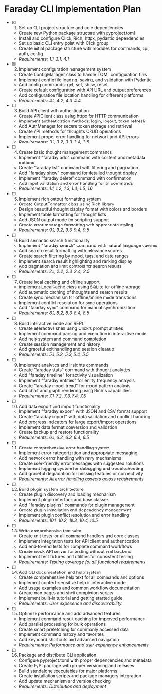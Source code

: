 # Faraday CLI Implementation Plan

- [x] 1. Set up CLI project structure and core dependencies
  - Create new Python package structure with pyproject.toml
  - Install and configure Click, Rich, httpx, pydantic dependencies
  - Set up basic CLI entry point with Click group
  - Create initial package structure with modules for commands, api, auth, config
  - _Requirements: 1.1, 3.1, 4.1_

- [x] 2. Implement configuration management system
  - Create ConfigManager class to handle TOML configuration files
  - Implement config file loading, saving, and validation with Pydantic
  - Add config commands: get, set, show, reset
  - Create default configuration with API URL and output preferences
  - Add configuration file location handling for different platforms
  - _Requirements: 4.1, 4.2, 4.3, 4.4_

- [ ] 3. Build API client with authentication
  - Create APIClient class using httpx for HTTP communication
  - Implement authentication methods: login, logout, token refresh
  - Add AuthManager for secure token storage and retrieval
  - Create API methods for thoughts CRUD operations
  - Implement proper error handling for network and API errors
  - _Requirements: 3.1, 3.2, 3.3, 3.4, 3.5_

- [ ] 4. Create basic thought management commands
  - Implement "faraday add" command with content and metadata options
  - Create "faraday list" command with filtering and pagination
  - Add "faraday show" command for detailed thought display
  - Implement "faraday delete" command with confirmation
  - Add input validation and error handling for all commands
  - _Requirements: 1.1, 1.2, 1.3, 1.4, 1.5, 1.6_

- [ ] 5. Implement rich output formatting system
  - Create OutputFormatter class using Rich library
  - Design beautiful thought display format with colors and borders
  - Implement table formatting for thought lists
  - Add JSON output mode for scripting support
  - Create error message formatting with appropriate styling
  - _Requirements: 9.1, 9.2, 9.3, 9.4, 9.5_

- [ ] 6. Build semantic search functionality
  - Implement "faraday search" command with natural language queries
  - Add search result formatting with relevance scores
  - Create search filtering by mood, tags, and date ranges
  - Implement search result highlighting and ranking display
  - Add pagination and limit controls for search results
  - _Requirements: 2.1, 2.2, 2.3, 2.4, 2.5_

- [ ] 7. Create local caching and offline support
  - Implement LocalCache class using SQLite for offline storage
  - Add automatic caching of thoughts and search results
  - Create sync mechanism for offline/online mode transitions
  - Implement conflict resolution for sync operations
  - Add "faraday sync" command for manual synchronization
  - _Requirements: 8.1, 8.2, 8.3, 8.4, 8.5_

- [ ] 8. Build interactive mode and REPL
  - Create interactive shell using Click's prompt utilities
  - Implement command parsing and execution in interactive mode
  - Add help system and command completion
  - Create session management and history
  - Add graceful exit handling and session cleanup
  - _Requirements: 5.1, 5.2, 5.3, 5.4, 5.5_

- [ ] 9. Implement analytics and insights commands
  - Create "faraday stats" command with thought analytics
  - Add "faraday timeline" for activity visualization
  - Implement "faraday entities" for entity frequency analysis
  - Create "faraday mood-trend" for mood pattern analysis
  - Add chart and graph rendering using Rich's capabilities
  - _Requirements: 7.1, 7.2, 7.3, 7.4, 7.5_

- [ ] 10. Add data export and import functionality
  - Implement "faraday export" with JSON and CSV format support
  - Create "faraday import" with data validation and conflict handling
  - Add progress indicators for large export/import operations
  - Implement data format conversion and validation
  - Create backup and restore functionality
  - _Requirements: 6.1, 6.2, 6.3, 6.4, 6.5_

- [ ] 11. Create comprehensive error handling system
  - Implement error categorization and appropriate messaging
  - Add network error handling with retry mechanisms
  - Create user-friendly error messages with suggested solutions
  - Implement logging system for debugging and troubleshooting
  - Add graceful degradation for missing features or connectivity
  - _Requirements: All error handling aspects across requirements_

- [ ] 12. Build plugin system architecture
  - Create plugin discovery and loading mechanism
  - Implement plugin interface and base classes
  - Add "faraday plugins" commands for plugin management
  - Create plugin installation and dependency management
  - Implement plugin conflict resolution and error handling
  - _Requirements: 10.1, 10.2, 10.3, 10.4, 10.5_

- [ ] 13. Write comprehensive test suite
  - Create unit tests for all command handlers and core classes
  - Implement integration tests for API client and authentication
  - Add end-to-end tests for complete command workflows
  - Create mock API server for testing without real backend
  - Implement test fixtures and utilities for consistent testing
  - _Requirements: Testing coverage for all functional requirements_

- [ ] 14. Add CLI documentation and help system
  - Create comprehensive help text for all commands and options
  - Implement context-sensitive help in interactive mode
  - Add usage examples and common workflow documentation
  - Create man pages and shell completion scripts
  - Implement built-in tutorial and getting started guide
  - _Requirements: User experience and discoverability_

- [ ] 15. Optimize performance and add advanced features
  - Implement command result caching for improved performance
  - Add parallel processing for bulk operations
  - Create smart prefetching for commonly accessed data
  - Implement command history and favorites
  - Add keyboard shortcuts and advanced navigation
  - _Requirements: Performance and user experience enhancements_

- [ ] 16. Package and distribute CLI application
  - Configure pyproject.toml with proper dependencies and metadata
  - Create PyPI package with proper versioning and releases
  - Build standalone executables for major platforms
  - Create installation scripts and package managers integration
  - Add update mechanism and version checking
  - _Requirements: Distribution and deployment_